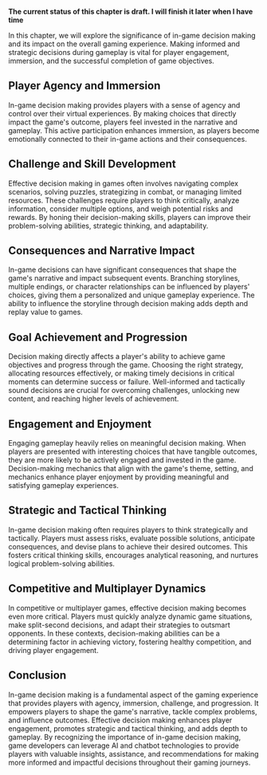 **The current status of this chapter is draft. I will finish it later when I have time**

In this chapter, we will explore the significance of in-game decision making and its impact on the overall gaming experience. Making informed and strategic decisions during gameplay is vital for player engagement, immersion, and the successful completion of game objectives.

Player Agency and Immersion
---------------------------

In-game decision making provides players with a sense of agency and control over their virtual experiences. By making choices that directly impact the game's outcome, players feel invested in the narrative and gameplay. This active participation enhances immersion, as players become emotionally connected to their in-game actions and their consequences.

Challenge and Skill Development
-------------------------------

Effective decision making in games often involves navigating complex scenarios, solving puzzles, strategizing in combat, or managing limited resources. These challenges require players to think critically, analyze information, consider multiple options, and weigh potential risks and rewards. By honing their decision-making skills, players can improve their problem-solving abilities, strategic thinking, and adaptability.

Consequences and Narrative Impact
---------------------------------

In-game decisions can have significant consequences that shape the game's narrative and impact subsequent events. Branching storylines, multiple endings, or character relationships can be influenced by players' choices, giving them a personalized and unique gameplay experience. The ability to influence the storyline through decision making adds depth and replay value to games.

Goal Achievement and Progression
--------------------------------

Decision making directly affects a player's ability to achieve game objectives and progress through the game. Choosing the right strategy, allocating resources effectively, or making timely decisions in critical moments can determine success or failure. Well-informed and tactically sound decisions are crucial for overcoming challenges, unlocking new content, and reaching higher levels of achievement.

Engagement and Enjoyment
------------------------

Engaging gameplay heavily relies on meaningful decision making. When players are presented with interesting choices that have tangible outcomes, they are more likely to be actively engaged and invested in the game. Decision-making mechanics that align with the game's theme, setting, and mechanics enhance player enjoyment by providing meaningful and satisfying gameplay experiences.

Strategic and Tactical Thinking
-------------------------------

In-game decision making often requires players to think strategically and tactically. Players must assess risks, evaluate possible solutions, anticipate consequences, and devise plans to achieve their desired outcomes. This fosters critical thinking skills, encourages analytical reasoning, and nurtures logical problem-solving abilities.

Competitive and Multiplayer Dynamics
------------------------------------

In competitive or multiplayer games, effective decision making becomes even more critical. Players must quickly analyze dynamic game situations, make split-second decisions, and adapt their strategies to outsmart opponents. In these contexts, decision-making abilities can be a determining factor in achieving victory, fostering healthy competition, and driving player engagement.

Conclusion
----------

In-game decision making is a fundamental aspect of the gaming experience that provides players with agency, immersion, challenge, and progression. It empowers players to shape the game's narrative, tackle complex problems, and influence outcomes. Effective decision making enhances player engagement, promotes strategic and tactical thinking, and adds depth to gameplay. By recognizing the importance of in-game decision making, game developers can leverage AI and chatbot technologies to provide players with valuable insights, assistance, and recommendations for making more informed and impactful decisions throughout their gaming journeys.
